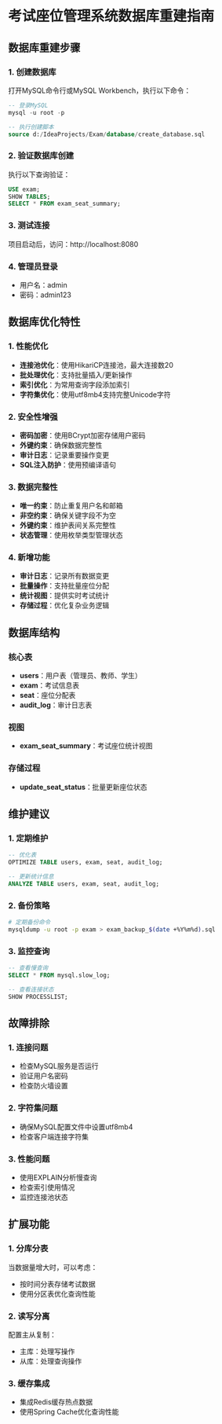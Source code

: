 # 考试座位管理系统数据库重建指南

## 数据库重建步骤

### 1. 创建数据库
打开MySQL命令行或MySQL Workbench，执行以下命令：

```sql
-- 登录MySQL
mysql -u root -p

-- 执行创建脚本
source d:/IdeaProjects/Exam/database/create_database.sql
```

### 2. 验证数据库创建
执行以下查询验证：
```sql
USE exam;
SHOW TABLES;
SELECT * FROM exam_seat_summary;
```

### 3. 测试连接
项目启动后，访问：http://localhost:8080

### 4. 管理员登录
- 用户名：admin
- 密码：admin123

## 数据库优化特性

### 1. 性能优化
- **连接池优化**：使用HikariCP连接池，最大连接数20
- **批处理优化**：支持批量插入/更新操作
- **索引优化**：为常用查询字段添加索引
- **字符集优化**：使用utf8mb4支持完整Unicode字符

### 2. 安全性增强
- **密码加密**：使用BCrypt加密存储用户密码
- **外键约束**：确保数据完整性
- **审计日志**：记录重要操作变更
- **SQL注入防护**：使用预编译语句

### 3. 数据完整性
- **唯一约束**：防止重复用户名和邮箱
- **非空约束**：确保关键字段不为空
- **外键约束**：维护表间关系完整性
- **状态管理**：使用枚举类型管理状态

### 4. 新增功能
- **审计日志**：记录所有数据变更
- **批量操作**：支持批量座位分配
- **统计视图**：提供实时考试统计
- **存储过程**：优化复杂业务逻辑

## 数据库结构

### 核心表
- **users**：用户表（管理员、教师、学生）
- **exam**：考试信息表
- **seat**：座位分配表
- **audit_log**：审计日志表

### 视图
- **exam_seat_summary**：考试座位统计视图

### 存储过程
- **update_seat_status**：批量更新座位状态

## 维护建议

### 1. 定期维护
```sql
-- 优化表
OPTIMIZE TABLE users, exam, seat, audit_log;

-- 更新统计信息
ANALYZE TABLE users, exam, seat, audit_log;
```

### 2. 备份策略
```bash
# 定期备份命令
mysqldump -u root -p exam > exam_backup_$(date +%Y%m%d).sql
```

### 3. 监控查询
```sql
-- 查看慢查询
SELECT * FROM mysql.slow_log;

-- 查看连接状态
SHOW PROCESSLIST;
```

## 故障排除

### 1. 连接问题
- 检查MySQL服务是否运行
- 验证用户名密码
- 检查防火墙设置

### 2. 字符集问题
- 确保MySQL配置文件中设置utf8mb4
- 检查客户端连接字符集

### 3. 性能问题
- 使用EXPLAIN分析慢查询
- 检查索引使用情况
- 监控连接池状态

## 扩展功能

### 1. 分库分表
当数据量增大时，可以考虑：
- 按时间分表存储考试数据
- 使用分区表优化查询性能

### 2. 读写分离
配置主从复制：
- 主库：处理写操作
- 从库：处理查询操作

### 3. 缓存集成
- 集成Redis缓存热点数据
- 使用Spring Cache优化查询性能